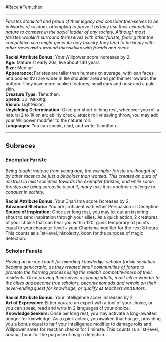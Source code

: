 #Race #Temuthen
- - -
_Faristes stand tall and proud of their legacy and consider themselves to be bulwarks of wisdom, attempting to prove it as they use their competitive nature to compete in the social ladder of any society. Although most faristes wouldn’t surround themselves with other fariste, fearing that the competitive aura might generate only toxicity, they tend to be kindly with other races and surround themselves with friends and rivals._
 
**Racial Attribute Bonus:** Your Willpower score increases by 2.  
**Age:** Mature at early 20s, live about 140 years.  
**Size:** Medium.  
**Appearance:** Faristes are taller than humans on average, with lean faces and bodies that are wider in the shoulder area and get thinner towards the bottom. They have more sunken features, small ears and nose and a pale skin.  
**Creature Type:** Temuthen.  
**Speed:** 30' walking.  
**Vision:** Lightvision.  
**Unyielding Determination:** Once per short or long rest, whenever you roll a natural 2 to 10 on an: ability check, attack roll or saving throw, you may add your Willpower modifier to the natural roll.  
**Languages:** You can speak, read, and write Temuthen.
 - - -
## Subraces
### Exemplar Fariste
 
_Being taught rhetoric from young age, the exemplar fariste are thought of by other races to be just a bit bolder than wanted. This created an aura of mistrust in most societies towards the exemplar faristes, and while some faristes are being sarcastic about it, many take it as another challenge to conquer in society._
 
**Racial Attribute Bonus:** Your Charisma score increases by 2.  
**Advanced Rhetoric:** You are proficient with either Persuasion or Deception.  
**Source of Inspiration:** Once per long rest, you may let out an inspiring shout to send inspiration through your allies. As a quick action, 2 creatures of your choice that can hear you within 120' gains temporary hit points equal to your character level + your Charisma modifier for the next 8 hours. This counts as a 1st-level, histolecty, boon for the purpose of magic detection.
 
### Scholar Fariste
 
_Having an innate knack for hoarding knowledge, scholar fariste societies became geniocratic, as they created small communities of fariste to promote the learning process using the reliable competitiveness of their residents. Once proving themselves as young adults, most either wander to the cities and become true scholars, become nomads and remain on their never-ending quest for knowledge, or qualify as teachers and tutors._
 
**Racial Attribute Bonus:** Your Intelligence score increases by 2.  
**Art of Expression:** Either you are an expert with a tool of your choice, or you can speak, read and write in 2 languages of your choice.  
**Knowledge Seekers:** Once per long rest, you may activate a long-awaited hunger for knowledge. As a quick action, you awaken that hunger, providing you a bonus equal to half your Intelligence modifier to damage rolls and Willpower saves for reaction checks for 1 minute. This counts as a 1st-level, arcana, boon for the purpose of magic detection.